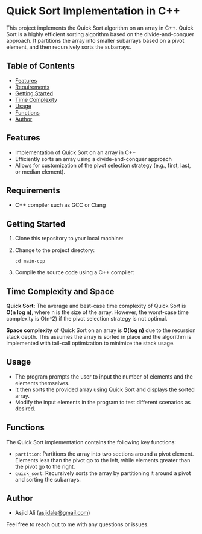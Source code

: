 # Quick Sort Implementation in C++

This project implements the Quick Sort algorithm on an array in C++. Quick Sort is a highly efficient sorting algorithm based on the divide-and-conquer approach. It partitions the array into smaller subarrays based on a pivot element, and then recursively sorts the subarrays.


## Table of Contents

- [Features](#features)
- [Requirements](#requirements)
- [Getting Started](#getting-started)
- [Time Complexity](#time-complexity)
- [Usage](#usage)
- [Functions](#functions)
- [Author](#author)

## Features


- Implementation of Quick Sort on an array in C++
- Efficiently sorts an array using a divide-and-conquer approach
- Allows for customization of the pivot selection strategy (e.g., first, last, or median element).

## Requirements

- C++ compiler such as GCC or Clang

## Getting Started

1. Clone this repository to your local machine:
    

2. Change to the project directory:
    ```shell
    cd main-cpp
    ```
3. Compile the source code using a C++ compiler:
  

## Time Complexity and Space

<b>Quick Sort:</b> The average and best-case time complexity of Quick Sort is <b>O(n log n)</b>, where n is the size of the array. However, the worst-case time complexity is O(n^2) if the pivot selection strategy is not optimal.

<b>Space complexity</b> of Quick Sort on an array is <b>O(log n)</b> due to the recursion stack depth. This assumes the array is sorted in place and the algorithm is implemented with tail-call optimization to minimize the stack usage.

## Usage

- The program prompts the user to input the number of elements and the elements themselves.
- It then sorts the provided array using Quick Sort and displays the sorted array.
- Modify the input elements in the program to test different scenarios as desired.


## Functions

The Quick Sort implementation contains the following key functions:

- `partition`: Partitions the array into two sections around a pivot element. Elements less than the pivot go to the left, while elements greater than the pivot go to the right.
- `quick_sort`: Recursively sorts the array by partitioning it around a pivot and sorting the subarrays.


## Author

- Asjid Ali (asjidale@gmail.com)

Feel free to reach out to me with any questions or issues.
